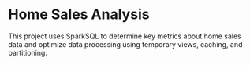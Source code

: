 # Home Sales Analysis
This project uses SparkSQL to determine key metrics about home sales data and optimize data processing using temporary views, caching, and partitioning.
